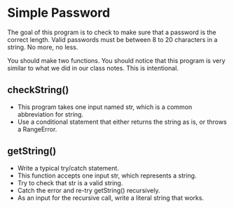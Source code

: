 #  Simple Password

The goal of this program is to check to make sure that a password is the correct length.  Valid passwords must be between 8 to 20 characters in a string.  No more, no less.

You should make two functions. You should notice that this program is very similar to what we did in our class notes.  This is intentional.

## checkString()
-  This program takes one input named str, which is a common abbreviation for string.
-  Use a conditional statement that either returns the string as is, or throws a RangeError.

## getString()
-  Write a typical try/catch statement.
-  This function accepts one input str, which represents a string.
-  Try to check that str is a valid string.
-  Catch the error and re-try getString() recursively.
-  As an input for the recursive call, write a literal string that works.
